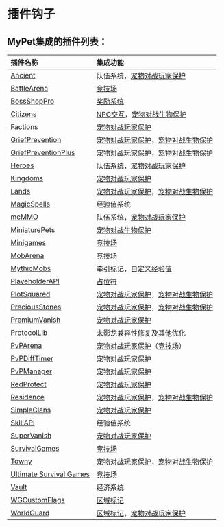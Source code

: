 # 插件钩子

## MyPet集成的插件列表：

| 插件名称 | 集成功能 |
| :--- | :--- |
| [Ancient](http://dev.bukkit.org/bukkit-plugins/ancient-rpg/) | 队伍系统，[宠物对战玩家保护](hook-types.md#pet-vs-player-protection) |
| [BattleArena](https://www.spigotmc.org/resources/battle-arena.2164/) | [竞技场](hook-types.md#arena) |
| [BossShopPro](https://www.spigotmc.org/resources/bossshoppro-the-most-powerful-chest-gui-shop-menu-plugin.25699/) | [奖励系统](bossshoppro.md) |
| [Citizens](https://www.spigotmc.org/resources/citizens.13811/) | [NPC交互](npc.md)，[宠物对战生物保护](hook-types.md#pet-vs-creature-protection) |
| [Factions](http://dev.bukkit.org/bukkit-plugins/factions/) | [宠物对战玩家保护](hook-types.md) |
| [GriefPrevention](http://dev.bukkit.org/bukkit-plugins/grief-prevention/) | [宠物对战玩家保护](hook-types.md#pet-vs-player-protection)，[宠物对战生物保护](hook-types.md#pet-vs-creature-protection) |
| [GriefPreventionPlus](https://github.com/KaiKikuchi/GriefPreventionPlus) | [宠物对战玩家保护](hook-types.md#pet-vs-player-protection)，[宠物对战生物保护](hook-types.md#pet-vs-creature-protection) |
| [Heroes](http://dev.bukkit.org/bukkit-plugins/heroes/) | 队伍系统，[宠物对战玩家保护](hook-types.md#pet-vs-player-protection) |
| [Kingdoms](https://www.spigotmc.org/resources/kingdoms-plugin-demo.6392/) | [宠物对战玩家保护](hook-types.md#pet-vs-player-protection) |
| [Lands](https://www.spigotmc.org/resources/lands-land-claim-plugin-grief-prevention-features-gui-land-management-taxes-1-14-ready.53313/) | [宠物对战玩家保护](hook-types.md#pet-vs-player-protection)，[宠物对战生物保护](hook-types.md#pet-vs-creature-protection) |
| [MagicSpells](http://dev.bukkit.org/bukkit-plugins/magicspells/) | 经验值系统 |
| [mcMMO](https://www.spigotmc.org/resources/mcmmo.2445/) | 队伍系统，[宠物对战玩家保护](hook-types.md#pet-vs-player-protection) |
| [MiniaturePets](https://www.spigotmc.org/resources/⌾-miniaturepets-⌾-custom-mobs-great-for-eula.23991/) | [宠物对战生物保护](hook-types.md#pet-vs-creature-protection) |
| [Minigames](https://www.spigotmc.org/resources/minigames.19687/) | [竞技场](hook-types.md#arena) |
| [MobArena](http://dev.bukkit.org/bukkit-plugins/mobarena/) | [竞技场](hook-types.md#arena) |
| [MythicMobs](https://www.spigotmc.org/resources/⚔-mythicmobs-►the-1-custom-mob-creator◄.5702/) | [牵引标记](../systems/leashflag.md)，[自定义经验值](../setup/configurations/exp-config.yml.md) |
| [PlayeholderAPI](https://www.spigotmc.org/resources/placeholderapi.6245/) | [占位符](placeholder.md) |
| [PlotSquared](https://www.spigotmc.org/resources/mcmmo.2445/) | [宠物对战玩家保护](hook-types.md#pet-vs-player-protection)，[宠物对战生物保护](hook-types.md#pet-vs-creature-protection) |
| [PreciousStones](https://www.spigotmc.org/resources/preciousstones.5270/) | [宠物对战玩家保护](hook-types.md#pet-vs-player-protection)，[宠物对战生物保护](hook-types.md#pet-vs-creature-protection) |
| [PremiumVanish](https://www.spigotmc.org/resources/premiumvanish-stay-hidden-bungee-support.14404/) | [宠物对战玩家保护](hook-types.md#pet-vs-player-protection) |
| [ProtocolLib](https://www.spigotmc.org/resources/protocollib.1997/) | 末影龙兼容性修复及其他优化 |
| [PvPArena](https://www.spigotmc.org/resources/pvp-arena.16584/) | [宠物对战玩家保护](hook-types.md#pet-vs-player-protection)（[竞技场](hook-types.md#arena)） |
| [PvPDiffTimer](https://www.spigotmc.org/resources/day-night-pvp-difficulty-cycle.21979/) | [宠物对战玩家保护](hook-types.md#pet-vs-player-protection) |
| [PvPManager](http://dev.bukkit.org/bukkit-plugins/pvpmanager/) | [宠物对战玩家保护](hook-types.md#pet-vs-player-protection) |
| [RedProtect](https://www.spigotmc.org/resources/redprotect-for-all-versions-anti-grief-server-protection.15841/updates) | [宠物对战玩家保护](hook-types.md#pet-vs-player-protection) |
| [Residence](http://dev.bukkit.org/bukkit-plugins/residence/) | [宠物对战玩家保护](hook-types.md#pet-vs-player-protection)，[宠物对战生物保护](hook-types.md#pet-vs-creature-protection) |
| [SimpleClans](https://www.spigotmc.org/resources/simpleclans.5269/) | [宠物对战玩家保护](hook-types.md#pet-vs-player-protection) |
| [SkillAPI](https://www.spigotmc.org/resources/skillapi.4824/) | 经验值系统 |
| [SuperVanish](https://www.spigotmc.org/resources/supervanish-be-invisible.1331/) | [宠物对战玩家保护](hook-types.md#pet-vs-player-protection) |
| [SurvivalGames](https://www.spigotmc.org/resources/survival-games.17740/) | [竞技场](hook-types.md#arena) |
| [Towny](http://towny.palmergames.com/) | [宠物对战玩家保护](hook-types.md#pet-vs-player-protection)，[宠物对战生物保护](hook-types.md#pet-vs-creature-protection) |
| [Ultimate Survival Games](http://dev.bukkit.org/bukkit-plugins/ultimatesurvivalgames/) | [竞技场](hook-types.md#arena) |
| [Vault](http://dev.bukkit.org/bukkit-plugins/vault/) | 经济系统 |
| [WGCustomFlags](http://dev.bukkit.org/bukkit-plugins/worldguard-custom-flags/) | [区域标记](flags.md) |
| [WorldGuard](http://dev.bukkit.org/bukkit-plugins/worldguard/) | [区域标记](flags.md)，[宠物对战玩家保护](hook-types.md#pet-vs-player-protection) |